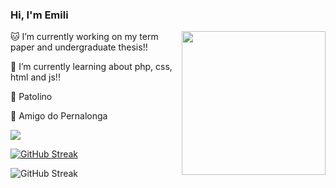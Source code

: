 ### Hi, I'm Emili

<img align='right' src="https://3.bp.blogspot.com/-AD34WpdmYLE/VPxIpO_6g6I/AAAAAAACFh4/jQhO5pxTN3Y/s1600/63.gif" width="230">

 🐱 I’m currently working on my term paper and undergraduate thesis!!
 
 🦫 I’m currently learning about php, css, html and js!!
 
 🦆 Patolino
 
 🐇 Amigo do Pernalonga
 
 ![](https://komarev.com/ghpvc/?username=your-github-albinoemili)
 
[![GitHub Streak](https://github-readme-streak-stats.herokuapp.com?user=albinoemili&theme=dracula&date_format=M%20j%5B%2C%20Y%5D)](https://git.io/streak-stats)


![GitHub Streak](https://readme-jokes.vercel.app/api?bgColor=%23073b4c&textColor=%2306d6a0&aColor=%2306d6a0&borderColor=%2306d6a0)
 

<!--
**albinoemili/albinoemili** is a ✨ _special_ ✨ repository because its `README.md` (this file) appears on your GitHub profile.

Here are some ideas to get you started:

- 🔭 I’m currently working on ...
- 🌱 I’m currently learning ...
- 👯 I’m looking to collaborate on ...
- 🤔 I’m looking for help with ...
- 💬 Ask me about ...
- 📫 How to reach me: ...
- 😄 Pronouns: ...
- ⚡ Fun fact: ...
-->
